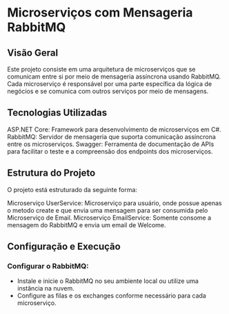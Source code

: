 # Microserviços com Mensageria RabbitMQ
## Visão Geral
Este projeto consiste em uma arquitetura de microserviços que se comunicam entre si por meio de mensageria assíncrona usando RabbitMQ. Cada microserviço é responsável por uma parte específica da lógica de negócios e se comunica com outros serviços por meio de mensagens.

## Tecnologias Utilizadas
ASP.NET Core: Framework para desenvolvimento de microserviços em C#.
RabbitMQ: Servidor de mensageria que suporta comunicação assíncrona entre os microserviços.
Swagger: Ferramenta de documentação de APIs para facilitar o teste e a compreensão dos endpoints dos microserviços.

## Estrutura do Projeto
O projeto está estruturado da seguinte forma:

Microserviço UserService: Microserviço para usuário, onde possue apenas o metodo create e que envia uma mensagem para ser consumida pelo Microserviço de Email.
Microserviço EmailService: Somente consome a mensagem do RabbitMQ e envia um email de Welcome.

## Configuração e Execução
### Configurar o RabbitMQ:

- Instale e inicie o RabbitMQ no seu ambiente local ou utilize uma instância na nuvem.
- Configure as filas e os exchanges conforme necessário para cada microserviço.
